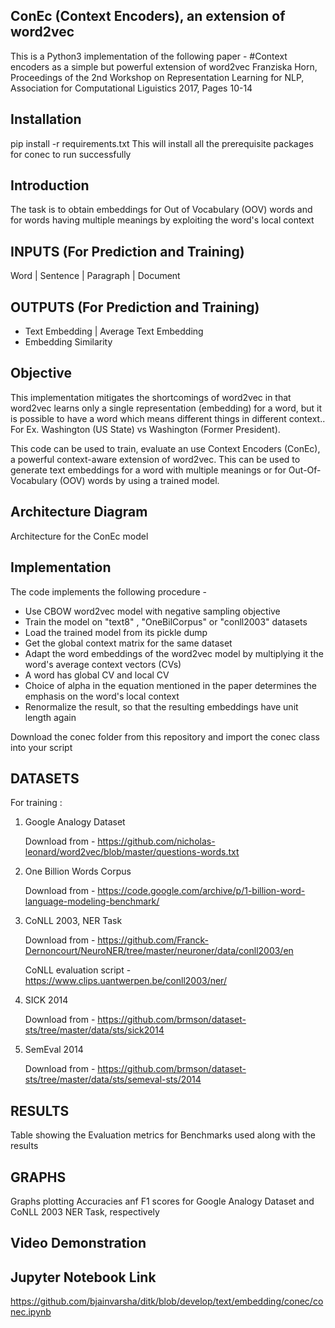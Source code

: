ConEc (Context Encoders), an extension of word2vec
----------------------------------------------------
This is a Python3 implementation of the following paper - 
#Context encoders as a simple but powerful extension of word2vec
Franziska Horn, 
Proceedings of the 2nd Workshop on Representation Learning for NLP, 
Association for Computational Liguistics 2017, Pages 10-14

Installation
------------

pip install -r requirements.txt
This will install all the prerequisite packages	for conec to run successfully

Introduction
------------
The task is to obtain embeddings for Out of Vocabulary (OOV) words and for words having multiple meanings by exploiting the word's local context

INPUTS (For Prediction and Training)
------------------------------------
Word | Sentence | Paragraph | Document

OUTPUTS (For Prediction and Training)
-------------------------------------
- Text Embedding | Average Text Embedding
- Embedding Similarity

Objective
---------
This implementation mitigates the shortcomings of word2vec in that word2vec learns only a single representation (embedding) for a word, but it is possible to have a word which means different things in different context..
For Ex. Washington (US State) vs Washington (Former President).

This code can be used to train, evaluate an use Context Encoders (ConEc), a powerful context-aware extension of word2vec. This can be used to generate text embeddings for a word with multiple meanings or for Out-Of-Vocabulary (OOV) words by using a trained model. 

Architecture Diagram
--------------------
Architecture for the ConEc model

Implementation
--------------
The code implements the following procedure -
- Use CBOW word2vec model with negative sampling objective
- Train the model on "text8" , "OneBilCorpus" or "conll2003" datasets
- Load the trained model from its pickle dump
- Get the global context matrix for the same dataset
- Adapt the word embeddings of the word2vec model by multiplying it the 
  word's average context vectors (CVs)
- A word has global CV and local CV
- Choice of alpha in the equation mentioned in the paper determines the emphasis on the word's local context
- Renormalize the result, so that the resulting embeddings have unit length again

Download the conec folder from this repository and import the conec class into your script

DATASETS 
---------
For training :
1) Google Analogy Dataset
   
   Download from - https://github.com/nicholas-leonard/word2vec/blob/master/questions-words.txt
2) One Billion Words Corpus
   
   Download from - https://code.google.com/archive/p/1-billion-word-language-modeling-benchmark/
3) CoNLL 2003, NER Task
   
   Download from - https://github.com/Franck-Dernoncourt/NeuroNER/tree/master/neuroner/data/conll2003/en
   
   CoNLL evaluation script - https://www.clips.uantwerpen.be/conll2003/ner/
4) SICK 2014
   
   Download from - https://github.com/brmson/dataset-sts/tree/master/data/sts/sick2014	 	
5) SemEval 2014
   
   Download from - https://github.com/brmson/dataset-sts/tree/master/data/sts/semeval-sts/2014

RESULTS
-------
Table showing the Evaluation metrics for Benchmarks used along with the results


GRAPHS
------
Graphs plotting Accuracies anf F1 scores for Google Analogy Dataset and CoNLL 2003 NER Task, respectively

Video Demonstration
-------------------


Jupyter Notebook Link
---------------------
https://github.com/bjainvarsha/ditk/blob/develop/text/embedding/conec/conec.ipynb


